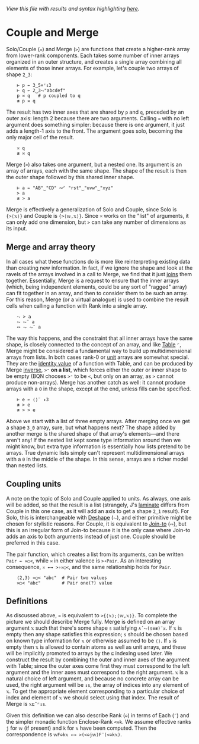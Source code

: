 *View this file with results and syntax highlighting [here](https://mlochbaum.github.io/BQN/doc/couple.html).*

# Couple and Merge

Solo/Couple (`≍`) and Merge (`>`) are functions that create a higher-rank array from lower-rank components. Each takes some number of inner arrays organized in an outer structure, and creates a single array combining all elements of those inner arrays. For example, let's couple two arrays of shape `2‿3`:

        ⊢ p ← 3‿5×⌜↕3
        ⊢ q ← 2‿3⥊"abcdef"
        p ≍ q   # p coupled to q
        ≢ p ≍ q

The result has two inner axes that are shared by `p` and `q`, preceded by an outer axis: length 2 because there are two arguments. Calling `≍` with no left argument does something simpler: because there is one argument, it just adds a length-1 axis to the front. The argument goes solo, becoming the only major cell of the result.

        ≍ q
        ≢ ≍ q

Merge (`>`) also takes one argument, but a nested one. Its argument is an array of arrays, each with the same shape. The shape of the result is then the outer shape followed by this shared inner shape.

        ⊢ a ← "AB"‿"CD" ∾⌜ "rst"‿"uvw"‿"xyz"
        > a
        ≢ > a

Merge is effectively a generalization of Solo and Couple, since Solo is `{>⟨𝕩⟩}` and Couple is `{>⟨𝕨,𝕩⟩}`. Since `≍` works on the "list" of arguments, it can only add one dimension, but `>` can take any number of dimensions as its input.

## Merge and array theory

In all cases what these functions do is more like reinterpreting existing data than creating new information. In fact, if we ignore the shape and look at the ravels of the arrays involved in a call to Merge, we find that it just [joins](join.md) them together. Essentially, Merge is a request to ensure that the inner arrays (which, being independent elements, could be any sort of "ragged" array) can fit together in an array, and then to consider them to be such an array. For this reason, Merge (or a virtual analogue) is used to combine the result cells when calling a function with Rank into a single array.

        ⥊ > a
        ⥊ ⥊¨ a
        ∾ ⥊ ⥊¨ a

The way this happens, and the constraint that all inner arrays have the same shape, is closely connected to the concept of an array, and like [Table](map.md#table) `⌜`, Merge might be considered a fundamental way to build up multidimensional arrays from lists. In both cases rank-0 or [unit](enclose.md#whats-a-unit) arrays are somewhat special. They are the [identity value](fold.md#identity-values) of a function with Table, and can be produced by Merge [inverse](undo.md), `>⁼` **on a list**, which forces either the outer or inner shape to be empty (BQN chooses `>⁼` to be `<`, but only on an array, as `>` cannot produce non-arrays). Merge has another catch as well: it cannot produce arrays with a `0` in the shape, except at the end, unless fills can be specified.

        ⊢ e ← ⟨⟩¨ ↕3
        ≢ > e
        ≢ > > e

Above we start with a list of three empty arrays. After merging once we get a shape `3‿0` array, sure, but what happens next? The shape added by another merge is the shared shape of that array's elements—and there aren't any! If the nested list kept some type information around then we might know, but extra type information is essentially how lists pretend to be arrays. True dynamic lists simply can't represent multidimensional arrays with a `0` in the middle of the shape. In this sense, arrays are a richer model than nested lists.

## Coupling units

A note on the topic of Solo and Couple applied to units. As always, one axis will be added, so that the result is a list (strangely, J's [laminate](https://code.jsoftware.com/wiki/Vocabulary/commaco#dyadic) differs from Couple in this one case, as it will add an axis to get a shape `2‿1` result). For Solo, this is interchangeable with [Deshape](reshape.md) (`⥊`), and either primitive might be chosen for stylistic reasons. For Couple, it is equivalent to [Join-to](join.md) (`∾`), but this is an irregular form of Join-to because it is the only case where Join-to adds an axis to both arguments instead of just one. Couple should be preferred in this case.

The pair function, which creates a list from its arguments, can be written `Pair ← ≍○<`, while `≍` in either valence is `>∘Pair`. As an interesting consequence, `≍ ←→ >∘≍○<`, and the same relationship holds for `Pair`.

        ⟨2,3⟩ ≍○< "abc"  # Pair two values
        ≍○< "abc"        # Pair one(?) value

## Definitions

As discussed above, `≍` is equivalent to `>{⟨𝕩⟩;⟨𝕨,𝕩⟩}`. To complete the picture we should describe Merge fully. Merge is defined on an array argument `𝕩` such that there's some shape `s` satisfying `∧´⥊(s≡≢)¨𝕩`. If `𝕩` is empty then any shape satisfies this expression; `s` should be chosen based on known type information for `𝕩` or otherwise assumed to be `⟨⟩`. If `s` is empty then `𝕩` is allowed to contain atoms as well as unit arrays, and these will be implicitly promoted to arrays by the `⊑` indexing used later. We construct the result by combining the outer and inner axes of the argument with Table; since the outer axes come first they must correspond to the left argument and the inner axes must correspond to the right argument. `𝕩` is a natural choice of left argument, and because no concrete array can be used, the right argument will be `↕s`, the array of indices into any element of `𝕩`. To get the appropriate element corresponding to a particular choice of index and element of `𝕩` we should select using that index. The result of Merge is `𝕩⊑˜⌜↕s`.

Given this definition we can also describe Rank (`⎉`) in terms of Each (`¨`) and the simpler monadic function Enclose-Rank `<⎉k`. We assume effective ranks `j` for `𝕨` (if present) and `k` for `𝕩` have been computed. Then the correspondence is `𝕨F⎉k𝕩 ←→ >(<⎉j𝕨)F¨(<⎉k𝕩)`.
